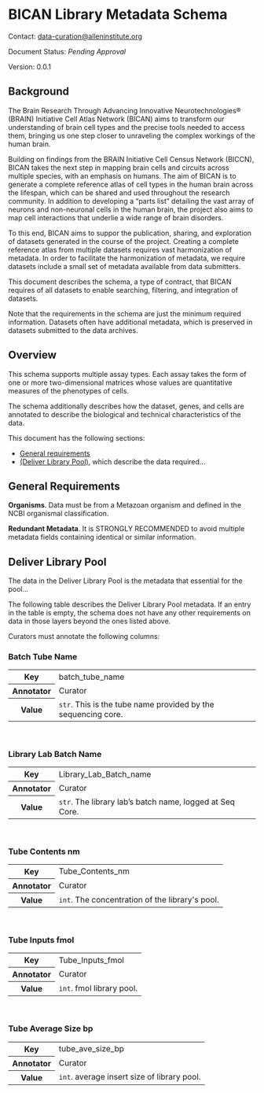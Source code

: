 # BICAN Library Metadata Schema

Contact: data-curation@alleninstitute.org

Document Status: _Pending Approval_

Version: 0.0.1

## Background

The Brain Research Through Advancing Innovative Neurotechnologies® (BRAIN) Initiative Cell Atlas Network (BICAN) aims to transform our understanding of brain cell types and the precise tools needed to access them, bringing us one step closer to unraveling the complex workings of the human brain.

Building on findings from the BRAIN Initiative Cell Census Network (BICCN), BICAN takes the next step in mapping brain cells and circuits across multiple species, with an emphasis on humans. The aim of BICAN is to generate a complete reference atlas of cell types in the human brain across the lifespan, which can be shared and used throughout the research community. In addition to developing a “parts list” detailing the vast array of neurons and non-neuronal cells in the human brain, the project also aims to map cell interactions that underlie a wide range of brain disorders.

To this end, BICAN aims to suppor the publication, sharing, and exploration of datasets generated in the course of the project. Creating a complete reference atlas from multiple datasets requires vast harmonization of metadata. In order to facilitate the harmonization of metadata, we require datasets include a small set of metadata available from data submitters.

This document describes the schema, a type of contract, that BICAN requires of all datasets to enable searching, filtering, and integration of datasets.

Note that the requirements in the schema are just the minimum required information. Datasets often have additional metadata, which is preserved in datasets submitted to the data archives.

## Overview

This schema supports multiple assay types. Each assay takes the form of one or more two-dimensional matrices whose values are quantitative measures of the phenotypes of cells.

The schema additionally describes how the dataset, genes, and cells are annotated to describe the biological and technical characteristics of the data.

This document has the following sections:

* [General requirements](#general-requirements)
* [(Deliver Library Pool)](#Deliver-Library-Pool), which describe the data required...

## General Requirements

**Organisms**. Data must be from a Metazoan organism and defined in the NCBI organismal classification.

**Redundant Metadata**. It is STRONGLY RECOMMENDED to avoid multiple metadata fields containing identical or similar information.

## Deliver Library Pool

The data in the Deliver Library Pool is the metadata that essential for the pool... 

The following table describes the Deliver Library Pool metadata. If an entry in the table is empty, the schema does not have any other requirements on data in those layers beyond the ones listed above.

Curators must annotate the following columns:

### Batch Tube Name

<table><tbody>
    <tr>
      <th>Key</th>
      <td>batch_tube_name</td>
    </tr>
    <tr>
      <th>Annotator</th>
      <td>Curator</td>
    </tr>
    <tr>
      <th>Value</th>
        <td><code>str</code>. This is the tube name provided by the sequencing core.
        </td>
    </tr>
</tbody></table>
<br>

### Library Lab Batch Name

<table><tbody>
    <tr>
      <th>Key</th>
      <td>Library_Lab_Batch_name</td>
    </tr>
    <tr>
      <th>Annotator</th>
      <td>Curator</td>
    </tr>
    <tr>
      <th>Value</th>
        <td><code>str</code>. The library lab’s batch name, logged at Seq Core.
        </td>
    </tr>
</tbody></table>
<br>

### Tube Contents nm

<table><tbody>
    <tr>
      <th>Key</th>
      <td>Tube_Contents_nm</td>
    </tr>
    <tr>
      <th>Annotator</th>
      <td>Curator</td>
    </tr>
    <tr>
      <th>Value</th>
        <td><code>int</code>. The concentration of the library's pool.
        </td>
    </tr>
</tbody></table>
<br>

### Tube Inputs fmol

<table><tbody>
    <tr>
      <th>Key</th>
      <td>Tube_Inputs_fmol</td>
    </tr>
    <tr>
      <th>Annotator</th>
      <td>Curator</td>
    </tr>
    <tr>
      <th>Value</th>
        <td><code>int</code>. fmol library pool.
        </td>
    </tr>
</tbody></table>
<br>

### Tube Average Size bp

<table><tbody>
    <tr>
      <th>Key</th>
      <td>tube_ave_size_bp</td>
    </tr>
    <tr>
      <th>Annotator</th>
      <td>Curator</td>
    </tr>
    <tr>
      <th>Value</th>
        <td><code>int</code>. average insert size of library pool.
        </td>
    </tr>
</tbody></table>
<br>
